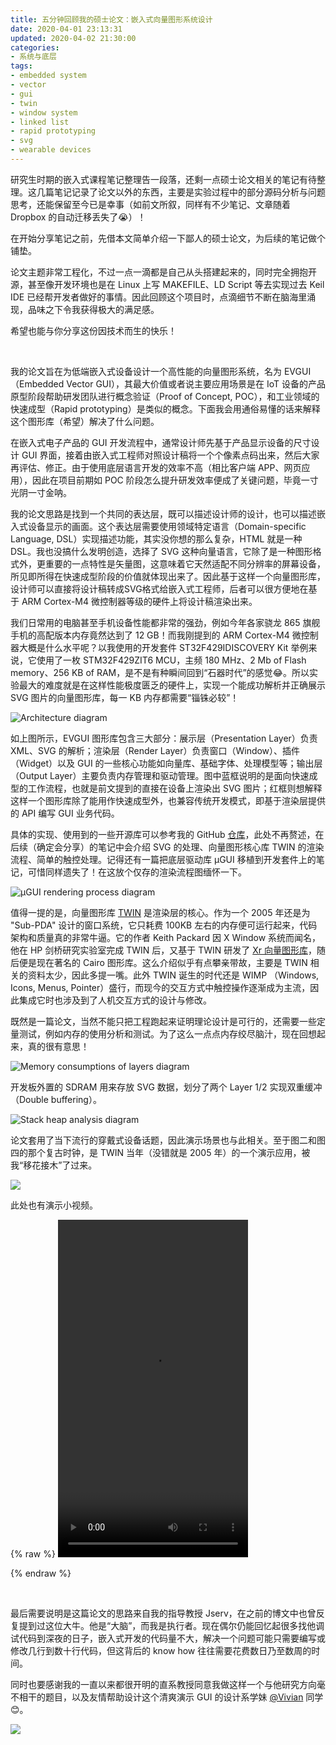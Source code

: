 ```yaml
---
title: 五分钟回顾我的硕士论文：嵌入式向量图形系统设计
date: 2020-04-01 23:13:31
updated: 2020-04-02 21:30:00
categories:
- 系统与底层
tags:
- embedded system
- vector
- gui
- twin
- window system
- linked list
- rapid prototyping
- svg
- wearable devices
---
```


研究生时期的嵌入式课程笔记整理告一段落，还剩一点硕士论文相关的笔记有待整理。这几篇笔记记录了论文以外的东西，主要是实验过程中的部分源码分析与问题思考，还能保留至今已是幸事（如前文所叙，同样有不少笔记、文章随着 Dropbox 的自动迁移丢失了😭）！

在开始分享笔记之前，先借本文简单介绍一下鄙人的硕士论文，为后续的笔记做个铺垫。

论文主题非常工程化，不过一点一滴都是自己从头搭建起来的，同时完全拥抱开源，甚至像开发环境也是在 Linux 上写 MAKEFILE、LD Script 等去实现过去 Keil IDE 已经帮开发者做好的事情。因此回顾这个项目时，点滴细节不断在脑海里涌现，品味之下令我获得极大的满足感。

希望也能与你分享这份因技术而生的快乐！

<!-- more -->



<br />

我的论文旨在为低端嵌入式设备设计一个高性能的向量图形系统，名为 EVGUI（Embedded Vector GUI），其最大价值或者说主要应用场景是在 IoT 设备的产品原型阶段帮助研发团队进行概念验证（Proof of Concept, POC），和工业领域的快速成型（Rapid prototyping）是类似的概念。下面我会用通俗易懂的话来解释这个图形库（希望）解决了什么问题。

在嵌入式电子产品的 GUI 开发流程中，通常设计师先基于产品显示设备的尺寸设计 GUI 界面，接着由嵌入式工程师对照设计稿将一个个像素点码出来，然后大家再评估、修正。由于使用底层语言开发的效率不高（相比客户端 APP、网页应用），因此在项目前期如 POC 阶段怎么提升研发效率便成了关键问题，毕竟一寸光阴一寸金呐。

我的论文思路是找到一个共同的表达层，既可以描述设计师的设计，也可以描述嵌入式设备显示的画面。这个表达层需要使用领域特定语言（Domain-specific Language, DSL）实现描述功能，其实没你想的那么复杂，HTML 就是一种 DSL。我也没搞什么发明创造，选择了 SVG 这种向量语言，它除了是一种图形格式外，更重要的一点特性是矢量图，这意味着它天然适配不同分辨率的屏幕设备，所见即所得在快速成型阶段的价值就体现出来了。因此基于这样一个向量图形库，设计师可以直接将设计稿转成SVG格式给嵌入式工程师，后者可以很方便地在基于 ARM Cortex-M4 微控制器等级的硬件上将设计稿渲染出来。

我们日常用的电脑甚至手机设备性能都非常的强劲，例如今年各家骁龙 865 旗舰手机的高配版本内存竟然达到了 12 GB！而我刚提到的 ARM Cortex-M4 微控制器大概是什么水平呢？以我使用的开发套件 ST32F429IDISCOVERY Kit 举例来说，它使用了一枚 STM32F429ZIT6 MCU，主频 180 MHz、2 Mb of Flash memory、256 KB of RAM，是不是有种瞬间回到“石器时代”的感觉😂。所以实验最大的难度就是在这样性能极度匮乏的硬件上，实现一个能成功解析并正确展示 SVG 图片的向量图形库，每一 KB 内存都需要“锱铢必较”！

![Architecture diagram](https://hmxlua.bn.files.1drv.com/y4mgXJcVBrse8QRmGsAgSbN26mPYmCinQuLiI1dHxs1avruyDjjbE_eEl3yi5U3yw4POWK2Yzm0ASNS3G807lK2Trz2zVVVf-LpKDCAaOlW54MgtAIjOBikzFPoMZvL-Td2T88OxOmW-XK8JL7_YqUmqKWpUTvryV2OP3NagIUzEk7OH9hmbDKPU0p2JM7h1cyr-eGCT0urd9cDFtf3K0UR3A?width=1465&height=971&cropmode=none)

如上图所示，EVGUI 图形库包含三大部分：展示层（Presentation Layer）负责 XML、SVG 的解析；渲染层（Render Layer）负责窗口（Window）、插件（Widget）以及 GUI 的一些核心功能如向量库、基础字体、处理模型等；输出层（Output Layer）主要负责内存管理和驱动管理。图中蓝框说明的是面向快速成型的工作流程，也就是前文提到的直接在设备上渲染出 SVG 图片；红框则想解释这样一个图形库除了能用作快速成型外，也兼容传统开发模式，即基于渲染层提供的 API 编写 GUI 业务代码。

具体的实现、使用到的一些开源库可以参考我的 GitHub [仓库](https://github.com/Joouis/EVGUI)，此处不再赘述，在后续（确定会分享）的笔记中会介绍 SVG 的处理、向量图形核心库 TWIN 的渲染流程、简单的触控处理。记得还有一篇把底层驱动库 µGUI 移植到开发套件上的笔记，可惜同样遗失了！在这放个仅存的渲染流程图缅怀一下。

![µGUI rendering process diagram](https://hmxkua.bn.files.1drv.com/y4mFPnTSDrME_OY4iFZHc8gSLkgfs78VAg53NaznJCZGNw8yIzn_8VNcG2CpFezLDRfYYoQfTHbg2eQVjYlF7KHmwn9tunmARvPHn7n2lsRt5IAqRwo_9WQoXaLeTEFjISBuPkXZLhZJa8NkZdO7mAQB422dtcpWRRayyTYu0Y3bwra5fC6kXSwi3TVqbJj5TpX_LAPRplBVf5GXm4CeADlZA?width=1299&height=642&cropmode=none)

值得一提的是，向量图形库 [TWIN](https://keithp.com/~keithp/talks/twin-ols2005/twin-ols2005www/) 是渲染层的核心。作为一个 2005 年还是为 "Sub-PDA" 设计的窗口系统，它只耗费 100KB 左右的内存便可运行起来，代码架构和质量真的非常牛逼。它的作者 Keith Packard 因 X Window 系统而闻名，他在 HP 剑桥研究实验室完成 TWIN 后，又基于 TWIN 研发了 [Xr 向量图形库](https://www.cairographics.org/xr_ols2003/)，随后便是现在著名的 Cairo 图形库。这么介绍似乎有点攀亲带故，主要是 TWIN 相关的资料太少，因此多提一嘴。此外 TWIN 诞生的时代还是 WIMP （Windows, Icons, Menus, Pointer）盛行，而现今的交互方式中触控操作逐渐成为主流，因此集成它时也涉及到了人机交互方式的设计与修改。

既然是一篇论文，当然不能只把工程跑起来证明理论设计是可行的，还需要一些定量测试，例如内存的使用分析和测试。为了这么一点点内存绞尽脑汁，现在回想起来，真的很有意思！

![Memory consumptions of layers diagram](https://hmxjua.bn.files.1drv.com/y4mL7BLZQi1rxMii6tdDKgMLozK3U26xWucyZ1fU0lshEz9CJwoUs6BoWV2Xohz5wBKRZ_7x8qoz0L_lxdE_WqXLE5QeAqKr5aNEO1InDijHml65hsHiTm_-fD-2Cb4YiFdlrbR8Q_2mfLtMUA40a1eF_tHYPfPpGA3bgrGgW89Wm9kndlGvgPy3wuQ5ZssEnuHf9AoSmqJ0qWcNNSq4FaSIA?width=1280&height=720&cropmode=none)

开发板外置的 SDRAM 用来存放 SVG 数据，划分了两个 Layer 1/2 实现双重缓冲（Double buffering）。

![Stack heap analysis diagram](https://hmxiua.bn.files.1drv.com/y4mzByqIpsNZkt7T_L9NGnugQ2wNVuoawtQPRyZrna63cZN0b75r_H7wvqhBax7t581xbYD5m-4A4LFh13hYGISR3PHsJZN6zgpKnReDidlUOuW29JM3JQxhuZ5dr5Ym6bfcYa-51uapn9BXy2LfAMKKo0otjoTR3RDzS_XV3BaNzjf7rdAScjRmQgBVpgVfjbzcSfmFEC9l3QK0Mx2xu-FPA?width=1331&height=870&cropmode=none)

论文套用了当下流行的穿戴式设备话题，因此演示场景也与此相关。至于图二和图四的那个复古时钟，是 TWIN 当年（没错就是 2005 年）的一个演示应用，被我“移花接木”了过来。

![](https://hmxhua.bn.files.1drv.com/y4mgKHoIDX_7IhHNp6523jQNbAUQ6l6HvQmDu90FS1yJT9bA9EoTlZDIUApP6sqkvH8R0R6d6kzIiDyZs_PI7pr_3WbObyrDeXY4FOzbRjmeorNKQmOWcPVdjOrFsvGwhI0JaoahEMsEerO4K2oLqTETK04I1gBdBv6s0QJ29kussj4AQ9wRm9YWMeq20Sps8K4yRQ4Jx14Gl3x6KrWTNSNqg?width=1280&height=622&cropmode=none)

此处也有演示小视频。


{% raw %}
<video width="304" height="540" src="https://cdnhk.blob.core.windows.net/blog/EVGUI Demo.mp4" preload="metadata" controls="" playsinline="" poster="">Sorry, your browser does not support the video tag.</video>

{% endraw %}

<br />



最后需要说明是这篇论文的思路来自我的指导教授 Jserv，在之前的博文中也曾反复提到过这位大牛。他是“大脑”，而我是执行者。现在偶尔仍能回忆起很多找他调试代码到深夜的日子，嵌入式开发的代码量不大，解决一个问题可能只需要编写或修改几行到数十行代码，但这背后的 know how 往往需要花费数日乃至数周的时间。

同时也要感谢我的一直以来都很开明的直系教授同意我做这样一个与他研究方向毫不相干的题目，以及友情帮助设计这个清爽演示 GUI 的设计系学妹 [@Vivian](https://www.zhihu.com/people/vivianvivi) 同学 😊。

![](https://hmxeua.bn.files.1drv.com/y4mb_qFTtVYHbBZlRvN35TJRDKavuir8vDheXQXGiFgXGLA318wiXhyGUOl8QKJx2S5BTEkIagzaduF82j8mpH_Oy5jrs6z8BfE6KBcMVlR_ggdmqBNFYiUAzw21WZobxb3Jxg_1U1_b1wSlQCPKMJgJzffwRRgCBZv6PzlME_Aexp6tB-SkBx0FQgTmQAkqMmWoAkJXQLUyeoh7B3KVL9KHQ?width=2780&height=1542&cropmode=none)